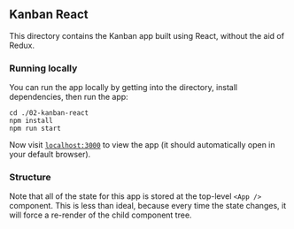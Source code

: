 ## Kanban React

This directory contains the Kanban app built using React, without the aid of Redux.

### Running locally

You can run the app locally by getting into the directory, install dependencies, then run the app:

```
cd ./02-kanban-react
npm install
npm run start
```

Now visit [`localhost:3000`](http://localhost:3000) to view the app (it should automatically open in your default browser).

### Structure

Note that all of the state for this app is stored at the top-level `<App />` component. This is less than ideal, because every time the state changes, it will force a re-render of the child component tree.
